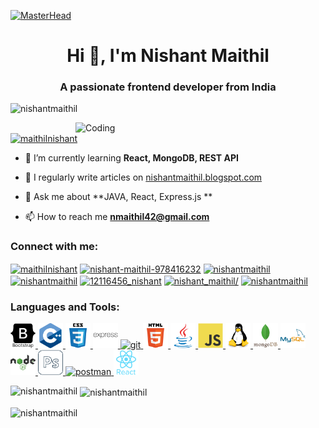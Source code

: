 [![MasterHead](https://user-images.githubusercontent.com/90236635/232446433-d5540fa2-fe28-4bb8-b929-cdb51fe61336.gif)](https://nishantmaithil.github.io/Personal-website/)
<h1 align="center">Hi 👋, I'm Nishant Maithil</h1>
<h3 align="center">A passionate frontend developer from India</h3>

<p align="left"> <img src="https://komarev.com/ghpvc/?username=nishantmaithil&label=Profile%20views&color=0e75b6&style=flat" alt="nishantmaithil" /> </p>


<img align="right" alt="Coding" width="400" src="https://img.freepik.com/free-vector/coding-concept-illustration_114360-1155.jpg?w=740&t=st=1707201137~exp=1707201737~hmac=73c89c86a263f71e2cd69b16b0164aa2da0bde10c351a2cc8b8421a806334b56">

<p align="left"> <a href="https://twitter.com/maithilnishant" target="blank"><img src="https://img.shields.io/twitter/follow/maithilnishant?logo=twitter&style=for-the-badge" alt="maithilnishant" /></a> </p>

- 🌱 I’m currently learning **React, MongoDB, REST API**

- 📝 I regularly write articles on [nishantmaithil.blogspot.com](nishantmaithil.blogspot.com)

- 💬 Ask me about **JAVA, React, Express.js **

- 📫 How to reach me **nmaithil42@gmail.com**

<h3 align="left">Connect with me:</h3>
<p align="left">
<a href="https://twitter.com/maithilnishant" target="blank"><img align="center" src="https://raw.githubusercontent.com/rahuldkjain/github-profile-readme-generator/master/src/images/icons/Social/twitter.svg" alt="maithilnishant" height="30" width="40" /></a>
<a href="https://linkedin.com/in/nishant-maithil-978416232" target="blank"><img align="center" src="https://raw.githubusercontent.com/rahuldkjain/github-profile-readme-generator/master/src/images/icons/Social/linked-in-alt.svg" alt="nishant-maithil-978416232" height="30" width="40" /></a>
<a href="https://instagram.com/nishantmaithil" target="blank"><img align="center" src="https://raw.githubusercontent.com/rahuldkjain/github-profile-readme-generator/master/src/images/icons/Social/instagram.svg" alt="nishantmaithil" height="30" width="40" /></a>
<a href="https://www.codechef.com/users/nishantmaithil" target="blank"><img align="center" src="https://cdn.jsdelivr.net/npm/simple-icons@3.1.0/icons/codechef.svg" alt="nishantmaithil" height="30" width="40" /></a>
<a href="https://www.hackerrank.com/12116456_nishant" target="blank"><img align="center" src="https://raw.githubusercontent.com/rahuldkjain/github-profile-readme-generator/master/src/images/icons/Social/hackerrank.svg" alt="12116456_nishant" height="30" width="40" /></a>
<a href="https://www.leetcode.com/nishant_maithil/" target="blank"><img align="center" src="https://raw.githubusercontent.com/rahuldkjain/github-profile-readme-generator/master/src/images/icons/Social/leet-code.svg" alt="nishant_maithil/" height="30" width="40" /></a>
<a href="https://auth.geeksforgeeks.org/user/nishantmaithil" target="blank"><img align="center" src="https://raw.githubusercontent.com/rahuldkjain/github-profile-readme-generator/master/src/images/icons/Social/geeks-for-geeks.svg" alt="nishantmaithil" height="30" width="40" /></a>
</p>

<h3 align="left">Languages and Tools:</h3>
<p align="left"> <a href="https://getbootstrap.com" target="_blank" rel="noreferrer"> <img src="https://raw.githubusercontent.com/devicons/devicon/master/icons/bootstrap/bootstrap-plain-wordmark.svg" alt="bootstrap" width="40" height="40"/> </a> <a href="https://www.w3schools.com/cpp/" target="_blank" rel="noreferrer"> <img src="https://raw.githubusercontent.com/devicons/devicon/master/icons/cplusplus/cplusplus-original.svg" alt="cplusplus" width="40" height="40"/> </a> <a href="https://www.w3schools.com/css/" target="_blank" rel="noreferrer"> <img src="https://raw.githubusercontent.com/devicons/devicon/master/icons/css3/css3-original-wordmark.svg" alt="css3" width="40" height="40"/> </a> <a href="https://expressjs.com" target="_blank" rel="noreferrer"> <img src="https://raw.githubusercontent.com/devicons/devicon/master/icons/express/express-original-wordmark.svg" alt="express" width="40" height="40"/> </a> <a href="https://git-scm.com/" target="_blank" rel="noreferrer"> <img src="https://www.vectorlogo.zone/logos/git-scm/git-scm-icon.svg" alt="git" width="40" height="40"/> </a> <a href="https://www.w3.org/html/" target="_blank" rel="noreferrer"> <img src="https://raw.githubusercontent.com/devicons/devicon/master/icons/html5/html5-original-wordmark.svg" alt="html5" width="40" height="40"/> </a> <a href="https://www.java.com" target="_blank" rel="noreferrer"> <img src="https://raw.githubusercontent.com/devicons/devicon/master/icons/java/java-original.svg" alt="java" width="40" height="40"/> </a> <a href="https://developer.mozilla.org/en-US/docs/Web/JavaScript" target="_blank" rel="noreferrer"> <img src="https://raw.githubusercontent.com/devicons/devicon/master/icons/javascript/javascript-original.svg" alt="javascript" width="40" height="40"/> </a> <a href="https://www.linux.org/" target="_blank" rel="noreferrer"> <img src="https://raw.githubusercontent.com/devicons/devicon/master/icons/linux/linux-original.svg" alt="linux" width="40" height="40"/> </a> <a href="https://www.mongodb.com/" target="_blank" rel="noreferrer"> <img src="https://raw.githubusercontent.com/devicons/devicon/master/icons/mongodb/mongodb-original-wordmark.svg" alt="mongodb" width="40" height="40"/> </a> <a href="https://www.mysql.com/" target="_blank" rel="noreferrer"> <img src="https://raw.githubusercontent.com/devicons/devicon/master/icons/mysql/mysql-original-wordmark.svg" alt="mysql" width="40" height="40"/> </a> <a href="https://nodejs.org" target="_blank" rel="noreferrer"> <img src="https://raw.githubusercontent.com/devicons/devicon/master/icons/nodejs/nodejs-original-wordmark.svg" alt="nodejs" width="40" height="40"/> </a> <a href="https://www.photoshop.com/en" target="_blank" rel="noreferrer"> <img src="https://raw.githubusercontent.com/devicons/devicon/master/icons/photoshop/photoshop-line.svg" alt="photoshop" width="40" height="40"/> </a> <a href="https://postman.com" target="_blank" rel="noreferrer"> <img src="https://www.vectorlogo.zone/logos/getpostman/getpostman-icon.svg" alt="postman" width="40" height="40"/> </a> <a href="https://reactjs.org/" target="_blank" rel="noreferrer"> <img src="https://raw.githubusercontent.com/devicons/devicon/master/icons/react/react-original-wordmark.svg" alt="react" width="40" height="40"/> </a> </p>

<p><img align="left" src="https://github-readme-stats.vercel.app/api/top-langs?username=nishantmaithil&show_icons=true&locale=en&layout=compact" alt="nishantmaithil" /></p>

<p>&nbsp;<img align="center" src="https://github-readme-stats.vercel.app/api?username=nishantmaithil&show_icons=true&locale=en" alt="nishantmaithil" /></p>

<p><img align="center" src="https://github-readme-streak-stats.herokuapp.com/?user=nishantmaithil&" alt="nishantmaithil" /></p>
